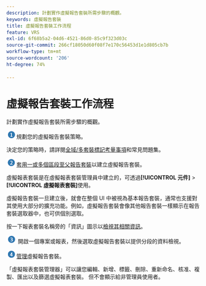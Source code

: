 ```yaml
---
description: 計劃實作虛擬報告套裝所需步驟的概觀。
keywords: 虛擬報告套裝
title: 虛擬報告套裝工作流程
feature: VRS
exl-id: 6f68b5a2-04d6-4521-86d0-85c9f323d03c
source-git-commit: 266cf18050d60f08f7e170c56453d1e1d805cb7b
workflow-type: tm+mt
source-wordcount: '206'
ht-degree: 74%

---
```


# 虛擬報告套裝工作流程

計劃實作虛擬報告套裝所需步驟的概觀。

![](/help/admin/admin/c-manage-report-suites/c-edit-report-suites/general/c-server-side-forwarding/assets/step1_icon.png)規劃您的虛擬報告套裝策略。

決定您的策略時，請詳閱[全域/多套裝標記考量事項](/help/components/vrs/vrs-considerations.md)和常見問題集。

![](/help/admin/admin/c-manage-report-suites/c-edit-report-suites/general/c-server-side-forwarding/assets/step2_icon.png)[套用一或多個區段至父報告套裝](/help/components/vrs/c-workflow-vrs/vrs-create.md)以建立虛擬報告套裝。

虛擬報表套裝是在虛擬報表套裝管理員中建立的，可透過&#x200B;**[!UICONTROL 元件]** > **[!UICONTROL 虛擬報表套裝]**&#x200B;使用。

虛擬報告套裝一旦建立後，就會在整個 UI 中被視為基本報告套裝，通常也支援對其使用大部分的擴充功能。例如，虛擬報告套裝會像其他報告套裝一樣顯示在報告套裝選取器中，也可供個別選取。

按一下報表套裝名稱旁的「資訊」圖示以[檢視其相關資訊](/help/components/vrs/c-workflow-vrs/vrs-view.md)。

![](/help/admin/admin/c-manage-report-suites/c-edit-report-suites/general/c-server-side-forwarding/assets/step3_icon.png) 開啟一個專案或報表，然後選取虛擬報告套裝以提供分段的資料檢視。

![](assets/step4_icon.png)[管理](/help/components/vrs/c-workflow-vrs/vrs-manage.md)虛擬報告套裝。

「虛擬報表套裝管理器」可以讓您編輯、新增、標籤、刪除、重新命名、核准、複製、匯出以及篩選虛擬報表套裝。 但不會顯示給非管理員使用者。
